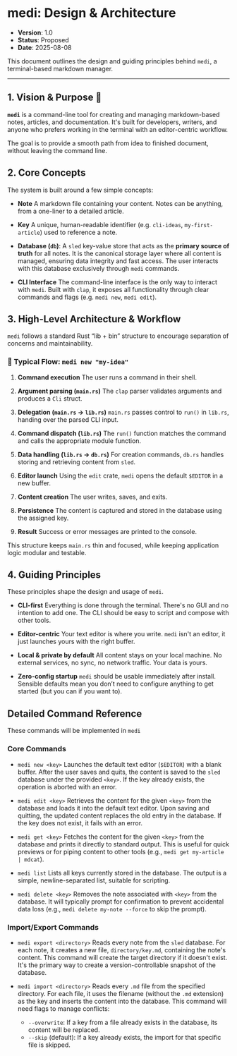 # medi: Design & Architecture

* **Version**: 1.0
* **Status**: Proposed
* **Date**: 2025-08-08

This document outlines the design and guiding principles behind `medi`, a terminal-based markdown manager.

---

## 1. Vision & Purpose 🎯

**`medi`** is a command-line tool for creating and managing markdown-based notes, articles, and documentation. It's built for developers, writers, and anyone who prefers working in the terminal with an editor-centric workflow.

The goal is to provide a smooth path from idea to finished document, without leaving the command line.

## 2. Core Concepts

The system is built around a few simple concepts:

* **Note**
  A markdown file containing your content. Notes can be anything, from a one-liner to a detailed article.

* **Key**
  A unique, human-readable identifier (e.g. `cli-ideas`, `my-first-article`) used to reference a note.

* **Database (`db`)**: A `sled` key-value store that acts as the **primary source of truth** for all notes. It is the canonical storage layer where all content is managed, ensuring data integrity and fast access. The user interacts with this database exclusively through `medi` commands.

* **CLI Interface**
  The command-line interface is the only way to interact with `medi`. Built with `clap`, it exposes all functionality through clear commands and flags (e.g. `medi new`, `medi edit`).

## 3. High-Level Architecture & Workflow

`medi` follows a standard Rust “lib + bin” structure to encourage separation of concerns and maintainability.

### 🧭 Typical Flow: `medi new "my-idea"`

1. **Command execution**
   The user runs a command in their shell.

2. **Argument parsing (`main.rs`)**
   The `clap` parser validates arguments and produces a `Cli` struct.

3. **Delegation (`main.rs` → `lib.rs`)**
   `main.rs` passes control to `run()` in `lib.rs`, handing over the parsed CLI input.

4. **Command dispatch (`lib.rs`)**
   The `run()` function matches the command and calls the appropriate module function.

5. **Data handling (`lib.rs` → `db.rs`)**
   For creation commands, `db.rs` handles storing and retrieving content from `sled`.

6. **Editor launch**
   Using the `edit` crate, `medi` opens the default `$EDITOR` in a new buffer.

7. **Content creation**
   The user writes, saves, and exits.

8. **Persistence**
   The content is captured and stored in the database using the assigned key.

9. **Result**
   Success or error messages are printed to the console.

This structure keeps `main.rs` thin and focused, while keeping application logic modular and testable.

## 4. Guiding Principles

These principles shape the design and usage of `medi`.

* **CLI-first**
  Everything is done through the terminal. There's no GUI and no intention to add one. The CLI should be easy to script and compose with other tools.

* **Editor-centric**
  Your text editor is where you write. `medi` isn't an editor, it just launches yours with the right buffer.

* **Local & private by default**
  All content stays on your local machine. No external services, no sync, no network traffic. Your data is yours.

* **Zero-config startup**
  `medi` should be usable immediately after install. Sensible defaults mean you don’t need to configure anything to get started (but you can if you want to).


## Detailed Command Reference

These commands will be implemented in `medi`

### Core Commands

* `medi new <key>`
    Launches the default text editor (`$EDITOR`) with a blank buffer. After the user saves and quits, the content is saved to the `sled` database under the provided `<key>`. If the key already exists, the operation is aborted with an error.

* `medi edit <key>`
    Retrieves the content for the given `<key>` from the database and loads it into the default text editor. Upon saving and quitting, the updated content replaces the old entry in the database. If the key does not exist, it fails with an error.

* `medi get <key>`
    Fetches the content for the given `<key>` from the database and prints it directly to standard output. This is useful for quick previews or for piping content to other tools (e.g., `medi get my-article | mdcat`).

* `medi list`
    Lists all keys currently stored in the database. The output is a simple, newline-separated list, suitable for scripting.

* `medi delete <key>`
    Removes the note associated with `<key>` from the database. It will typically prompt for confirmation to prevent accidental data loss (e.g., `medi delete my-note --force` to skip the prompt).

### Import/Export Commands

* `medi export <directory>`
    Reads every note from the `sled` database. For each note, it creates a new file, `directory/key.md`, containing the note's content. This command will create the target directory if it doesn't exist. It's the primary way to create a version-controllable snapshot of the database.

* `medi import <directory>`
    Reads every `.md` file from the specified directory. For each file, it uses the filename (without the `.md` extension) as the key and inserts the content into the database. This command will need flags to manage conflicts:
    * `--overwrite`: If a key from a file already exists in the database, its content will be replaced.
    * `--skip` (default): If a key already exists, the import for that specific file is skipped.

